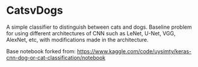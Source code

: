 # CatsvDogs
A simple classifier to distinguish between cats and dogs. Baseline problem for using different architectures of CNN such as LeNet, U-Net, VGG, AlexNet, etc, with modifications made in the architecture.

Base notebook forked from:
https://www.kaggle.com/code/uysimty/keras-cnn-dog-or-cat-classification/notebook
